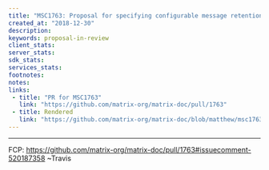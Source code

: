 ```yaml
---
title: "MSC1763: Proposal for specifying configurable message retention periods"
created_at: "2018-12-30"
description:
keywords: proposal-in-review
client_stats:
server_stats:
sdk_stats:
services_stats:
footnotes:
notes:
links:
 - title: "PR for MSC1763"
   link: "https://github.com/matrix-org/matrix-doc/pull/1763"
 - title: Rendered
   link: "https://github.com/matrix-org/matrix-doc/blob/matthew/msc1763/proposals/1763-configurable-retention-periods.md"
---
```


----

FCP: https://github.com/matrix-org/matrix-doc/pull/1763#issuecomment-520187358 ~Travis
